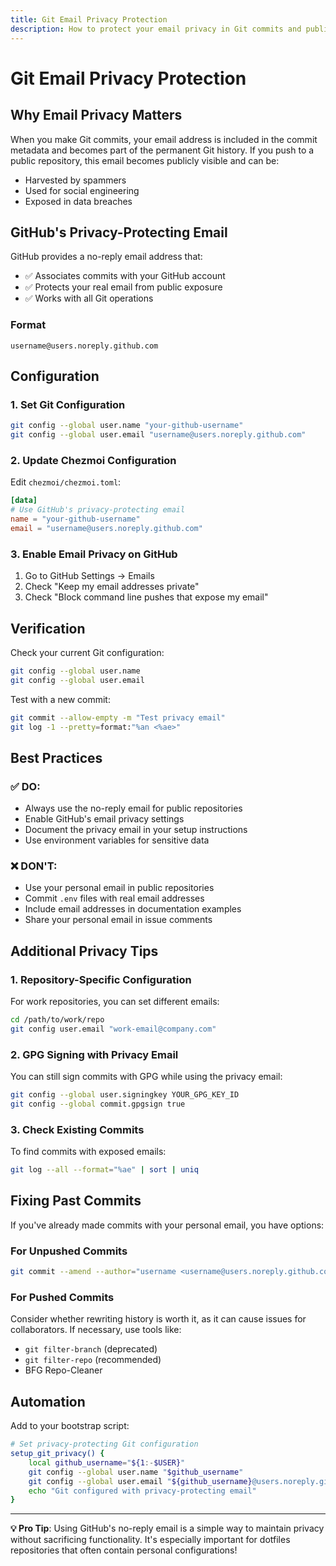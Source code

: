 ```yaml
---
title: Git Email Privacy Protection
description: How to protect your email privacy in Git commits and public repositories
---
```


# Git Email Privacy Protection

## Why Email Privacy Matters

When you make Git commits, your email address is included in the commit metadata and becomes part of the permanent Git history. If you push to a public repository, this email becomes publicly visible and can be:
- Harvested by spammers
- Used for social engineering
- Exposed in data breaches

## GitHub's Privacy-Protecting Email

GitHub provides a no-reply email address that:
- ✅ Associates commits with your GitHub account
- ✅ Protects your real email from public exposure
- ✅ Works with all Git operations

### Format
```
username@users.noreply.github.com
```

## Configuration

### 1. Set Git Configuration
```bash
git config --global user.name "your-github-username"
git config --global user.email "username@users.noreply.github.com"
```

### 2. Update Chezmoi Configuration
Edit `chezmoi/chezmoi.toml`:
```toml
[data]
# Use GitHub's privacy-protecting email
name = "your-github-username"
email = "username@users.noreply.github.com"
```

### 3. Enable Email Privacy on GitHub
1. Go to GitHub Settings → Emails
2. Check "Keep my email addresses private"
3. Check "Block command line pushes that expose my email"

## Verification

Check your current Git configuration:
```bash
git config --global user.name
git config --global user.email
```

Test with a new commit:
```bash
git commit --allow-empty -m "Test privacy email"
git log -1 --pretty=format:"%an <%ae>"
```

## Best Practices

### ✅ DO:
- Always use the no-reply email for public repositories
- Enable GitHub's email privacy settings
- Document the privacy email in your setup instructions
- Use environment variables for sensitive data

### ❌ DON'T:
- Use your personal email in public repositories
- Commit `.env` files with real email addresses
- Include email addresses in documentation examples
- Share your personal email in issue comments

## Additional Privacy Tips

### 1. Repository-Specific Configuration
For work repositories, you can set different emails:
```bash
cd /path/to/work/repo
git config user.email "work-email@company.com"
```

### 2. GPG Signing with Privacy Email
You can still sign commits with GPG while using the privacy email:
```bash
git config --global user.signingkey YOUR_GPG_KEY_ID
git config --global commit.gpgsign true
```

### 3. Check Existing Commits
To find commits with exposed emails:
```bash
git log --all --format="%ae" | sort | uniq
```

## Fixing Past Commits

If you've already made commits with your personal email, you have options:

### For Unpushed Commits
```bash
git commit --amend --author="username <username@users.noreply.github.com>"
```

### For Pushed Commits
Consider whether rewriting history is worth it, as it can cause issues for collaborators. If necessary, use tools like:
- `git filter-branch` (deprecated)
- `git filter-repo` (recommended)
- BFG Repo-Cleaner

## Automation

Add to your bootstrap script:
```bash
# Set privacy-protecting Git configuration
setup_git_privacy() {
    local github_username="${1:-$USER}"
    git config --global user.name "$github_username"
    git config --global user.email "${github_username}@users.noreply.github.com"
    echo "Git configured with privacy-protecting email"
}
```

---

**💡 Pro Tip**: Using GitHub's no-reply email is a simple way to maintain privacy without sacrificing functionality. It's especially important for dotfiles repositories that often contain personal configurations!